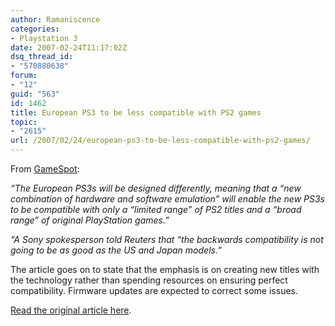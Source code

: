 ```yaml
---
author: Ramaniscence
categories:
- Playstation 3
date: 2007-02-24T11:17:02Z
dsq_thread_id:
- "570880638"
forum:
- "12"
guid: "563"
id: 1462
title: European PS3 to be less compatible with PS2 games
topic:
- "2615"
url: /2007/02/24/european-ps3-to-be-less-compatible-with-ps2-games/
---
```


From <a href="http://www.gamespot.com/news/6166312.html" target="_blank">GameSpot</a>:

_&#8220;The European PS3s will be designed differently, meaning that a &#8220;new combination of hardware and software emulation&#8221; will enable the new PS3s to be compatible with only a &#8220;limited range&#8221; of PS2 titles and a &#8220;broad range&#8221; of original PlayStation games.&#8221;_
  
_&#8220;A Sony spokesperson told Reuters that &#8220;the backwards compatibility is not going to be as good as the US and Japan models.&#8221;_

The article goes on to state that the emphasis is on creating new titles with the technology rather than spending resources on ensuring perfect compatibility. Firmware updates are expected to correct some issues.

[Read the original article here](http://www.gamespot.com/news/6166312.html).